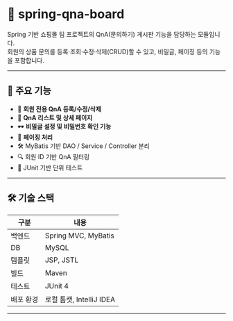 # 📝 spring-qna-board

Spring 기반 쇼핑몰 팀 프로젝트의 QnA(문의하기) 게시판 기능을 담당하는 모듈입니다.  
회원의 상품 문의를 등록·조회·수정·삭제(CRUD)할 수 있고, 비밀글, 페이징 등의 기능을 포함합니다.

---

## 📌 주요 기능

- 🔐 **회원 전용 QnA 등록/수정/삭제**
- 📄 **QnA 리스트 및 상세 페이지**
- 🕶️ **비밀글 설정 및 비밀번호 확인 기능**
- 🔄 **페이징 처리**
- 🛠️ MyBatis 기반 DAO / Service / Controller 분리
- 🔍 회원 ID 기반 QnA 필터링
- 🧪 JUnit 기반 단위 테스트

---

## 🛠 기술 스택

| 구분 | 내용 |
|------|------|
| 백엔드 | Spring MVC, MyBatis |
| DB | MySQL |
| 템플릿 | JSP, JSTL |
| 빌드 | Maven |
| 테스트 | JUnit 4 |
| 배포 환경 | 로컬 톰캣, IntelliJ IDEA |

---

